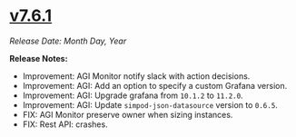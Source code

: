 # [v7.6.1](https://github.com/aerospike/aerolab/releases/tag/7.6.1)

_Release Date: Month Day, Year_

**Release Notes:**
* Improvement: AGI Monitor notify slack with action decisions.
* Improvement: AGI: Add an option to specify a custom Grafana version.
* Improvement: AGI: Upgrade grafana from `10.1.2` to `11.2.0`.
* Improvement: AGI: Update `simpod-json-datasource` version to `0.6.5`.
* FIX: AGI Monitor preserve owner when sizing instances.
* FIX: Rest API: crashes.